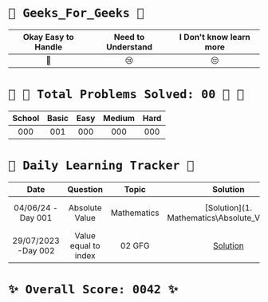# `🌟 Geeks_For_Geeks 🌟`



|                   Okay Easy to Handle                   |                          Need to Understand                          | I Don't know learn more |
| :------------------------------------------------------: | :-------------------------------------------------------------------: | :---------------------: |
|                            💚                            |                                  😢                                  |           😔           |




# `💝 🏃 Total Problems Solved: 00 🏃 💝`


| School | Basic | Easy | Medium | Hard |
| :--:   | :----: | :--: | :--: | :--: |
|   000  |  001  | 000  | 000  | 000  |



# `💪 Daily Learning Tracker 👏`


|        Date        |                                                                                               Question                                                                                               |    Topic    |                                             Solution                                             | Difficulty | Reaction |                                    Description                                    |
| :-----------------: | :---------------------------------------------------------------------------------------------------------------------------------------------------------------------------------------------------: | :------------: | :-----------------------------------------------------------------------------------------------: | :--------: | :------: | :--------------------------------------------------------------------------------: |
|  04/06/24 -Day 001  |  Absolute Value  |  Mathematics  |  [Solution](1. Mathematics\Absolute_Value.py)  |  Basic  |  💚  |  Includes mathematical formula  |
|  29/07/2023 -Day 002  |  Value equal to index  |  02 GFG  |  [Solution](https://github.com/sireesha-siri/Geeks_For_Geeks/blob/main/Array_School/Value_equal_to_index.py)  |  School  |  💚  |  Comparing index position  |



# `✨ Overall Score: 0042 ✨`
